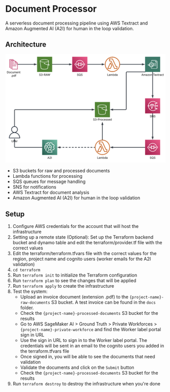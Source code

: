 # Document Processor

A serverless document processing pipeline using AWS Textract and Amazon Augmented AI (A2I) for human in the loop validation.

## Architecture

![Architecture Diagram](./docs/IDP_HLD.png)

- S3 buckets for raw and processed documents
- Lambda functions for processing
- SQS queues for message handling
- SNS for notifications
- AWS Textract for document analysis
- Amazon Augmented AI (A2I) for human in the loop validation


## Setup

1. Configure AWS credentials for the account that will host the infrastructure
2. Setting up a remote state (Optional): Set up the Terraform backend bucket and dynamo table and edit the terraform/provider.tf file with the correct values
3. Edit the terraform/terraform.tfvars file with the correct values for the region, project name and cognito users (worker emails for the A2I validation)
4. `cd terraform`
5. Run `terraform init` to initialize the Terraform configuration
6. Run `terraform plan` to see the changes that will be applied
7. Run `terraform apply` to create the infrastructure
8. Test the system: 
   - Upload an invoice document (extension .pdf) to the `{project-name}-raw-documents` S3 bucket. A test invoice can be found in the `docs` folder.
   - Check the `{project-name}-processed-documents` S3 bucket for the results
   - Go to AWS SageMaker AI > Ground Truth > Private Workforces > `{project-name}-private-workforce` and find the Worker label portal sign in URL
   - Use the sign in URL to sign in to the Worker label portal. The credentials will be sent in an email to the cognito users you added in the terraform.tfvars file
   - Once signed in, you will be able to see the documents that need validation
   - Validate the documents and click on the `Submit` button
   - Check the `{project-name}-processed-documents` S3 bucket for the results
8. Run `terraform destroy` to destroy the infrastructure when you're done


